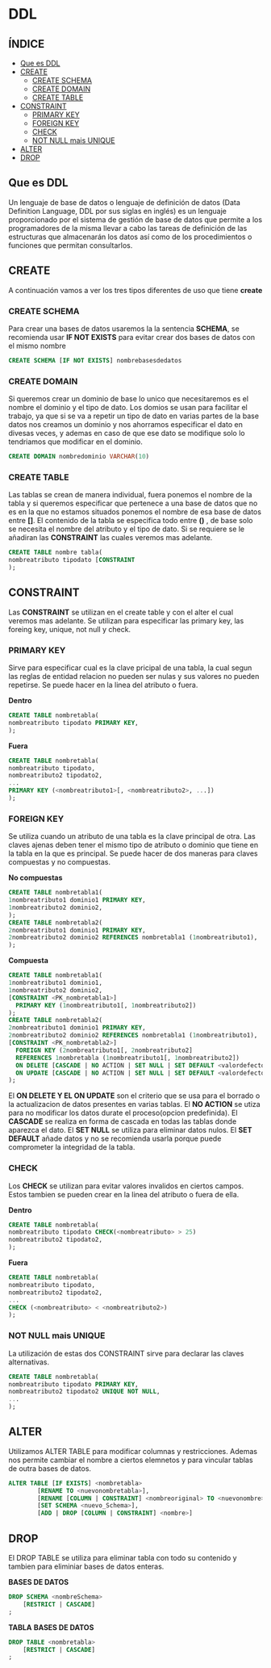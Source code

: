 # DDL

## ÍNDICE 
- [Que es DDL](#Que-es-DDL)
- [CREATE](#CREATE)
  -  [CREATE SCHEMA](#CREATE-SCHEMA)
  -  [CREATE DOMAIN](#CREATE-DOMAIN)
   -  [CREATE TABLE](#CREATE-TABLE)
 - [CONSTRAINT](#CONSTRAINT)
   -  [PRIMARY KEY](#PRIMARY-KEY)
   -  [FOREIGN KEY](#FOREIGN-KEY)
   -  [CHECK](#CHECK)
   -  [NOT NULL mais UNIQUE](#NOT-NULL-mais-UNIQUE)
- [ALTER](#ALTER)
- [DROP](#DROP)

## Que es DDL

Un lenguaje de base de datos o lenguaje de definición de datos (Data Definition Language, DDL por sus siglas en inglés) es un 
lenguaje proporcionado por el sistema de gestión de base de datos que permite a los programadores de la misma llevar a cabo las 
tareas de definición de las estructuras que almacenarán los datos así como de los procedimientos o funciones que permitan consultarlos.

## CREATE

A continuación vamos a ver los tres tipos diferentes de uso que tiene **create**

### CREATE SCHEMA

Para crear una bases de datos usaremos la la sentencia **SCHEMA**, se recomienda usar **IF NOT EXISTS** para evitar crear dos bases de datos con el mismo nombre

```sql
CREATE SCHEMA [IF NOT EXISTS] nombrebasesdedatos
```
### CREATE DOMAIN

Si queremos crear un dominio de base lo unico que necesitaremos es el nombre el dominio y el tipo de dato. Los domios se usan para facilitar el trabajo, ya que si se va a repetir un tipo de dato en varias partes de la base datos nos creamos un dominio y nos ahorramos especificar el dato en divesas veces,  y ademas en caso de que ese dato se modifique solo lo tendriamos que modificar en el dominio.

```sql
CREATE DOMAIN nombredominio VARCHAR(10)
```

### CREATE TABLE

Las tablas se crean de manera individual, fuera ponemos el nombre de la tabla y si queremos especificar que pertenece a una base de datos que no es en la que no estamos situados ponemos el nombre de esa base de datos entre **[]**. El contenido de la tabla se especifica todo entre **()** , de base solo se necesita el nombre del atributo y el tipo de dato. Si se requiere se le añadiran las **CONSTRAINT** las cuales veremos mas adelante.

```sql
CREATE TABLE nombre tabla(
nombreatributo tipodato [CONSTRAINT
);
```

## CONSTRAINT

Las **CONSTRAINT** se utilizan en el create table y con el alter el cual veremos mas adelante. Se utilizan para especificar las primary key, las foreing key, unique, not null y check.

### PRIMARY KEY

Sirve para especificar cual es la clave pricipal de una tabla, la  cual segun las reglas de entidad relacion no pueden ser nulas y sus valores no pueden repetirse. Se puede hacer en la linea del atributo o fuera.

**Dentro**
```sql
CREATE TABLE nombretabla(
nombreatributo tipodato PRIMARY KEY,
);
```

**Fuera**
```sql
CREATE TABLE nombretabla(
nombreatributo tipodato,
nombreatributo2 tipodato2,
...
PRIMARY KEY (<nombreatributo1>[, <nombreatributo2>, ...])
);
```

### FOREIGN KEY

Se utiliza cuando un atributo de una tabla es la clave principal de otra. Las claves ajenas deben tener el mismo tipo de atributo o dominio que tiene en la tabla en la que es principal. Se puede hacer de dos maneras para claves compuestas y no compuestas.

**No compuestas**
```sql
CREATE TABLE nombretabla1(
1nombreatributo1 dominio1 PRIMARY KEY,
1nombreatributo2 dominio2,
);
CREATE TABLE nombretabla2(
2nombreatributo1 dominio1 PRIMARY KEY,
2nombreatributo2 dominio2 REFERENCES nombretabla1 (1nombreatributo1),
);
```
**Compuesta**
```sql
CREATE TABLE nombretabla1(
1nombreatributo1 dominio1,
1nombreatributo2 dominio2,
[CONSTRAINT <PK_nombretabla1>]
  PRIMARY KEY (1nombreatributo1[, 1nombreatributo2])
);
CREATE TABLE nombretabla2(
2nombreatributo1 dominio1 PRIMARY KEY,
2nombreatributo2 dominio2 REFERENCES nombretabla1 (1nombreatributo1),
[CONSTRAINT <PK_nombretabla2>]
  FOREIGN KEY (2nombreatributo1[, 2nombreatributo2]
  REFERENCES 1nombretabla (1nombreatributo1[, 1nombreatributo2])
  ON DELETE [CASCADE | NO ACTION | SET NULL | SET DEFAULT <valordefecto>]
  ON UPDATE [CASCADE | NO ACTION | SET NULL | SET DEFAULT <valordefecto>]
);
```
El **ON DELETE Y EL ON UPDATE** son el criterio que se usa para el borrado o la actualizacion de datos presentes en varias tablas.
El **NO ACTION** se utiza para no modificar los datos durate el proceso(opcion predefinida).
El **CASCADE** se realiza en forma de cascada en todas las tablas donde aparezca el dato.
El **SET NULL** se utiliza para eliminar datos nulos.
El **SET DEFAULT** añade datos y no se recomienda usarla porque puede comprometer  la integridad de la tabla.

### CHECK

Los **CHECK** se utilizan para evitar valores invalidos en ciertos campos. Estos tambien se pueden crear en la linea del atributo o fuera de ella.

**Dentro**
```sql
CREATE TABLE nombretabla(
nombreatributo tipodato CHECK(<nombreatributo> > 25)
nombreatributo2 tipodato2,
);
```
**Fuera**
```sql
CREATE TABLE nombretabla(
nombreatributo tipodato,
nombreatributo2 tipodato2,
...
CHECK (<nombreatributo> < <nombreatributo2>)
);
```

### NOT NULL mais UNIQUE

La utilización de estas dos CONSTRAINT sirve para declarar las claves alternativas.

```sql
CREATE TABLE nombretabla(
nombreatributo tipodato PRIMARY KEY,
nombreatributo2 tipodato2 UNIQUE NOT NULL,
...
);
```

## ALTER

Utilizamos ALTER TABLE para modificar columnas y restricciones. Ademas nos permite cambiar el nombre a ciertos elemnetos y para vincular tablas de outra bases de datos.

```sql
ALTER TABLE [IF EXISTS] <nombretabla>
	    [RENAME TO <nuevonombretabla>],
	    [RENAME [COLUMN | CONSTRAINT] <nombreoriginal> TO <nuevonombre>],
	    [SET SCHEMA <nuevo_Schema>],
	    [ADD | DROP [COLUMN | CONSTRAINT] <nombre>]
```

## DROP

El DROP TABLE se utiliza para eliminar tabla con todo su contenido y tambien para eliminiar bases de datos enteras.

**BASES DE DATOS**
```sql
DROP SCHEMA <nombreSchema>
	[RESTRICT | CASCADE]
;
```

**TABLA**
**BASES DE DATOS**
```sql
DROP TABLE <nombretabla>
	[RESTRICT | CASCADE]
;
```
